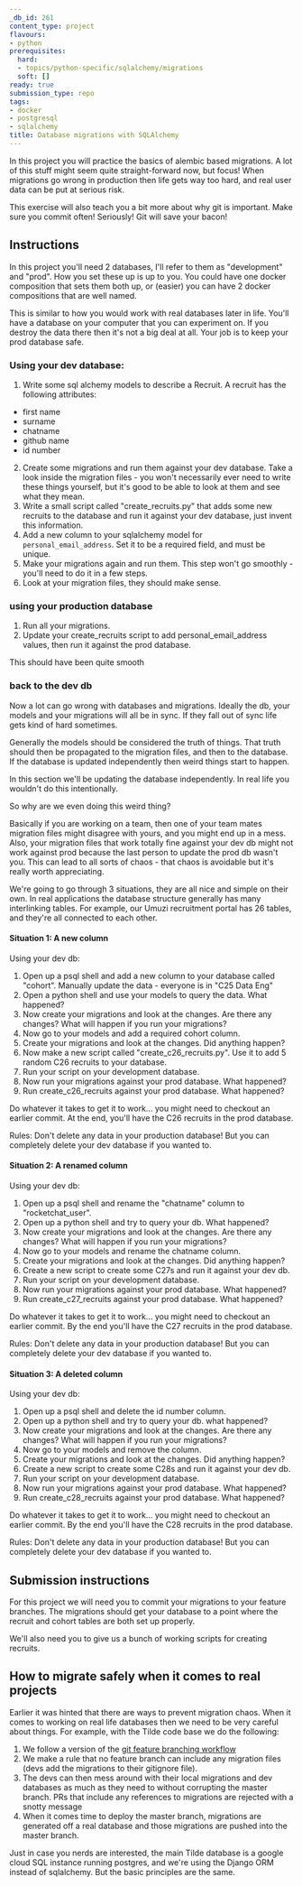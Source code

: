 ```yaml
---
_db_id: 261
content_type: project
flavours:
- python
prerequisites:
  hard:
  - topics/python-specific/sqlalchemy/migrations
  soft: []
ready: true
submission_type: repo
tags:
- docker
- postgresql
- sqlalchemy
title: Database migrations with SQLAlchemy
---
```


In this project you will practice the basics of alembic based migrations. A lot of this stuff might seem quite straight-forward now, but focus! When migrations go wrong in production then life gets way too hard, and real user data can be put at serious risk.

This exercise will also teach you a bit more about why git is important. Make sure you commit often! Seriously! Git will save your bacon!

## Instructions

In this project you'll need 2 databases, I'll refer to them as "development" and "prod". How you set these up is up to you. You could have one docker composition that sets them both up, or (easier) you can have 2 docker compositions that are well named.

This is similar to how you would work with real databases later in life. You'll have a database on your computer that you can experiment on. If you destroy the data there then it's not a big deal at all. Your job is to keep your prod database safe.

### Using your dev database:

1. Write some sql alchemy models to describe a Recruit. A recruit has the following attributes:

- first name
- surname
- chatname
- github name
- id number

2. Create some migrations and run them against your dev database. Take a look inside the migration files - you won't necessarily ever need to write these things yourself, but it's good to be able to look at them and see what they mean.
3. Write a small script called "create_recruits.py" that adds some new recruits to the database and run it against your dev database, just invent this information.
4. Add a new column to your sqlalchemy model for `personal_email_address`. Set it to be a required field, and must be unique.
5. Make your migrations again and run them. This step won't go smoothly - you'll need to do it in a few steps.
6. Look at your migration files, they should make sense.

### using your production database

1. Run all your migrations.
2. Update your create_recruits script to add personal_email_address values, then run it against the prod database.

This should have been quite smooth

### back to the dev db

Now a lot can go wrong with databases and migrations. Ideally the db, your models and your migrations will all be in sync. If they fall out of sync life gets kind of hard sometimes.

Generally the models should be considered the truth of things. That truth should then be propagated to the migration files, and then to the database. If the database is updated independently then weird things start to happen.

In this section we'll be updating the database independently. In real life you wouldn't do this intentionally.

So why are we even doing this weird thing?

Basically if you are working on a team, then one of your team mates migration files might disagree with yours, and you might end up in a mess. Also, your migration files that work totally fine against your dev db might not work against prod because the last person to update the prod db wasn't you. This can lead to all sorts of chaos - that chaos is avoidable but it's really worth appreciating.

We're going to go through 3 situations, they are all nice and simple on their own. In real applications the database structure generally has many interlinking tables. For example, our Umuzi recruitment portal has 26 tables, and they're all connected to each other.

#### Situation 1: A new column

Using your dev db:

1. Open up a psql shell and add a new column to your database called "cohort". Manually update the data - everyone is in "C25 Data Eng"
2. Open a python shell and use your models to query the data. What happened?
3. Now create your migrations and look at the changes. Are there any changes? What will happen if you run your migrations?
4. Now go to your models and add a required cohort column.
5. Create your migrations and look at the changes. Did anything happen?
6. Now make a new script called "create_c26_recruits.py". Use it to add 5 random C26 recruits to your database.
7. Run your script on your development database.
8. Now run your migrations against your prod database. What happened?
9. Run create_c26_recruits against your prod database. What happened?

Do whatever it takes to get it to work... you might need to checkout an earlier commit. At the end, you'll have the C26 recruits in the prod database.

Rules: Don't delete any data in your production database! But you can completely delete your dev database if you wanted to.

#### Situation 2: A renamed column

Using your dev db:

1. Open up a psql shell and rename the "chatname" column to "rocketchat_user".
2. Open up a python shell and try to query your db. What happened?
3. Now create your migrations and look at the changes. Are there any changes? What will happen if you run your migrations?
4. Now go to your models and rename the chatname column.
5. Create your migrations and look at the changes. Did anything happen?
6. Create a new script to create some C27s and run it against your dev db.
7. Run your script on your development database.
8. Now run your migrations against your prod database. What happened?
9. Run create_c27_recruits against your prod database. What happened?

Do whatever it takes to get it to work... you might need to checkout an earlier commit. By the end you'll have the C27 recruits in the prod database.

Rules: Don't delete any data in your production database! But you can completely delete your dev database if you wanted to.

#### Situation 3: A deleted column

Using your dev db:

1. Open up a psql shell and delete the id number column.
2. Open up a python shell and try to query your db. what happened?
3. Now create your migrations and look at the changes. Are there any changes? What will happen if you run your migrations?
4. Now go to your models and remove the column.
5. Create your migrations and look at the changes. Did anything happen?
6. Create a new script to create some C28s and run it against your dev db.
7. Run your script on your development database.
8. Now run your migrations against your prod database. What happened?
9. Run create_c28_recruits against your prod database. What happened?

Do whatever it takes to get it to work... you might need to checkout an earlier commit. By the end you'll have the C28 recruits in the prod database.

Rules: Don't delete any data in your production database! But you can completely delete your dev database if you wanted to.

## Submission instructions

For this project we will need you to commit your migrations to your feature branches. The migrations should get your database to a point where the recruit and cohort tables are both set up properly.

We'll also need you to give us a bunch of working scripts for creating recruits.

## How to migrate safely when it comes to real projects

Earlier it was hinted that there are ways to prevent migration chaos. When it comes to working on real life databases then we need to be very careful about things. For example, with the Tilde code base we do the following:

1. We follow a version of the [git feature branching workflow](https://www.atlassian.com/git/tutorials/comparing-workflows/feature-branch-workflow)
2. We make a rule that no feature branch can include any migration files (devs add the migrations to their gitignore file).
3. The devs can then mess around with their local migrations and dev databases as much as they need to without corrupting the master branch. PRs that include any references to migrations are rejected with a snotty message
4. When it comes time to deploy the master branch, migrations are generated off a real database and those migrations are pushed into the master branch.

Just in case you nerds are interested, the main Tilde database is a google cloud SQL instance running postgres, and we're using the Django ORM instead of sqlalchemy. But the basic principles are the same.
